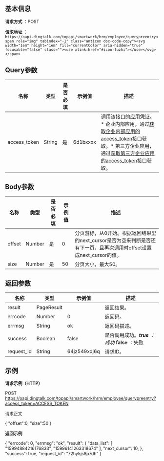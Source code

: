 
## 基本信息

 **请求方式** ：POST

 **请求地址** ：`https://oapi.dingtalk.com/topapi/smartwork/hrm/employee/querypreentry<span role="img" tabindex="-1" class="anticon doc-code-copy"><svg width="1em" height="1em" fill="currentColor" aria-hidden="true" focusable="false" class=""><use xlink:href="#icon-fuzhi"></use></svg></span>`

## Query参数

| 名称         | 类型   | 是否必填 | 示例值   | 描述                                                                                                                                                                                                                                                                                                      |
| ------------ | ------ | -------- | -------- | --------------------------------------------------------------------------------------------------------------------------------------------------------------------------------------------------------------------------------------------------------------------------------------------------------- |
| access_token | String | 是       | 6d1bxxxx | 调用该接口的应用凭证。* 企业内部应用，通过[获取企业内部应用的access_token](https://open.dingtalk.com/document/orgapp/obtain-orgapp-token#)接口获取。* 第三方企业应用，通过[获取第三方企业应用的access_token](https://open.dingtalk.com/document/isvapp/obtains-the-enterprise-authorized-credential#)接口获取。 |

## Body参数

| 名称   | 类型   | 是否必填 | 示例值 | 描述                                                                                                                  |
| ------ | ------ | -------- | ------ | --------------------------------------------------------------------------------------------------------------------- |
| offset | Number | 是       | 0      | 分页游标，从0开始。根据返回结果里的next_cursor是否为空来判断是否还有下一页，且再次调用时offset设置成next_cursor的值。 |
| size   | Number | 是       | 50     | 分页大小，最大50。                                                                                                    |

## 返回参数

| 名称       | 类型       | 示例值       | 描述                                                            |
| ---------- | ---------- | ------------ | --------------------------------------------------------------- |
| result     | PageResult |              | 返回结果。                                                      |
| errcode    | Number     | 0            | 返回码。                                                        |
| errmsg     | String     | ok           | 返回码描述。                                                    |
| success    | Boolean    | false        | 是否调用成功。***true** ：成功*  **false** ：失败 |
| request_id | String     | 64jz549xdj6q | 请求ID。                                                        |

## 示例

**请求示例（HTTP）**

POST https://oapi.dingtalk.com/topapi/smartwork/hrm/employee/querypreentry?access_token=ACCESS_TOKEN

请求正文

{
        "offset":0,
        "size":50
}

**返回示例**

{
    "errcode": 0,
    "errmsg": "ok",
    "result": {
        "data_list": [
            "15994884216176833",
            "15996141263318674"
        ],
        "next_cursor": 10,
    },
    "success": true,
    "request_id": "72hy5js8p7dh"
}
